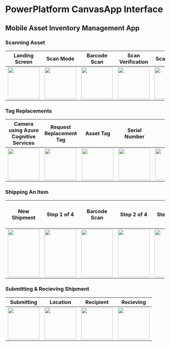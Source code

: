 # PowerPlatform CanvasApp Interface
## Mobile Asset Inventory Management App

### Scanning Asset
<table>
    <thead>
        <th>Landing Screen</th>
        <th>Scan Mode</th>
        <th>Barcode Scan</th>
        <th>Scan Verification</th>
        <th>Scan Result</th>
    </thead>
    <tbody>
        <tr>
            <td> <img
                    src="https://user-images.githubusercontent.com/4407432/157998912-c03eda80-7cc0-4551-b264-502320d8950f.png"
                    width="100"> </td>
            <td> <img
                    src="https://user-images.githubusercontent.com/4407432/158028120-0d1d9147-9248-46b9-871a-83d725703c7b.PNG"
                    width="100"></td>
            <td> <img
                    src="https://user-images.githubusercontent.com/4407432/158028197-21e5e8b2-ee01-48a9-ad90-e0c211aee102.png"
                    width="100"></td>
            <td> <img
                    src="https://user-images.githubusercontent.com/4407432/158028320-22c30eae-e073-4614-9f9a-523334dd44e5.png"
                    width="100"></td>
            <td> <img
                    src="https://user-images.githubusercontent.com/4407432/158029512-96bd63ee-65f4-449c-8339-ccd7740bcb04.PNG"
                    width="100"></td>
        </tr>
    </tbody>
</table>

### Tag Replacements
<table>
    <thead>
        <th>Camera using Azure Cognitive Services</th>
        <th>Request Replacement Tag</th>
        <th>Asset Tag</th>
        <th>Serial Number</th>
        <th>Save</th>
        <th>Results</th>
    </thead>
    <tbody>
        <tr>
            <td> <img
                    src="https://user-images.githubusercontent.com/4407432/158029367-c6ceeaee-a503-4b45-903e-a2584fc8b234.PNG"
                    width="100"> </td>
            <td> <img
                    src="https://user-images.githubusercontent.com/4407432/158029379-375d8481-7237-47f0-b4d0-837c79fe7154.PNG"
                    width="100"></td>
            <td> <img
                    src="https://user-images.githubusercontent.com/4407432/158029391-6395be1e-04da-40f2-ae84-3db4031d0c9d.PNG"
                    width="100"></td>
            <td> <img
                    src="https://user-images.githubusercontent.com/4407432/158029402-38f9c03e-7d9d-4000-969c-84801f521ee3.PNG"
                    width="100"></td>
            <td> <img
                    src="https://user-images.githubusercontent.com/4407432/158029417-8152d65c-1192-44b9-ad2d-e520f102edad.PNG"
                    width="100"></td>
            <td>
                <img src="https://user-images.githubusercontent.com/4407432/158029427-75bf77d6-e328-46e9-8a4e-4509351c0646.PNG"
 width="100">
            </td>
        </tr>
    </tbody>
</table>

### Shipping An Item
<table>
    <thead>
        <th>New Shipment</th>
        <th>Step 1 of 4</th>
        <th>Barcode Scan</th>
        <th>Step 2 of 4</th>
        <th>Step 3 of 4</th>
        <th>Extract S/N using Azure Cognitive Services</th>
        <th>Step 4 of 4</th>
        <th>Shipping List</th>
    </thead>
    <tbody>
        <tr>
            <td> <img
                    src="https://user-images.githubusercontent.com/4407432/158030288-c3a40d3d-bfbb-4f91-94e5-75626bc858ac.PNG"
                    width="100" height="150"> </td>
            <td> <img
                    src="https://user-images.githubusercontent.com/4407432/158030306-c5850164-5152-450c-9990-4b1cc6b60b33.PNG"
                    width="100" height="150"></td>
            <td> <img
                    src="https://user-images.githubusercontent.com/4407432/158028197-21e5e8b2-ee01-48a9-ad90-e0c211aee102.png"
                    width="100" height="150"></td>
            <td> <img
                    src="https://user-images.githubusercontent.com/4407432/158030332-a2af8515-4e22-447b-b733-00680f3c713c.PNG"
                    width="100" height="150"></td>
            <td> <img
                    src="https://user-images.githubusercontent.com/4407432/158030349-08ba990a-66ac-43bf-a1f5-69f4dd139037.PNG"
                    width="100" height="150"></td>
            <td> <img
                    src="https://user-images.githubusercontent.com/4407432/158030365-11919726-74da-412d-be42-7cc7220d1dcf.PNG"
                    width="100" height="150"></td>
            <td> <img
                    src="https://user-images.githubusercontent.com/4407432/158030401-ab2a1d42-6da8-4f30-bf8a-3fb8e06fb27b.PNG"
                    width="100" height="150"></td>
            <td> <img
                    src="https://user-images.githubusercontent.com/4407432/158030415-4ce7400d-2dea-403d-b872-ff175e7eccf5.PNG"
                    width="100" height="150"></td>
        </tr>
    </tbody>
</table>

### Submitting & Recieving Shipment
<table>
    <thead>
        <th>Submitting</th>
        <th>Location</th>
        <th>Recipient</th>
        <th>Recieving</th>
    </thead>
    <tbody>
        <tr>
            <td> <img
                    src="https://user-images.githubusercontent.com/4407432/158031143-04be0fbd-66fd-4bb2-9068-a3ab90577120.PNG"
                    width="100"> </td>
            <td> <img
                    src="https://user-images.githubusercontent.com/4407432/158031154-2860e0ca-76fe-4847-afb0-c9a807cfda51.PNG"
                    width="100"> </td>
            <td> <img
                    src="https://user-images.githubusercontent.com/4407432/158031158-a4cb546a-5f43-4767-9ee3-377448fd4322.png"
                    width="100"> </td>
            <td> <img
                    src="https://user-images.githubusercontent.com/4407432/158031199-f8ad8866-0113-49a2-8438-9a3c75b0c2bd.jpg"
                    width="100"> </td>
        </tr>
    </tbody>
</table>
